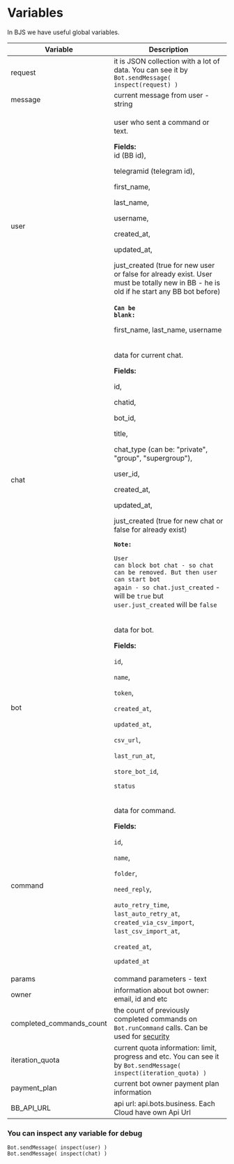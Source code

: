 # Variables

In BJS we have useful global variables.

| **Variable**               | **Description**                                                                                                                                                                                                                                                                                                                                                                                                                                                                                                                                                                                 |
| -------------------------- | ----------------------------------------------------------------------------------------------------------------------------------------------------------------------------------------------------------------------------------------------------------------------------------------------------------------------------------------------------------------------------------------------------------------------------------------------------------------------------------------------------------------------------------------------------------------------------------------------- |
| request                    | it is JSON collection with a lot of data. You can see it by `Bot.sendMessage( inspect(request) )`                                                                                                                                                                                                                                                                                                                                                                                                                                                                                               |
| message                    | current message from user - string                                                                                                                                                                                                                                                                                                                                                                                                                                                                                                                                                              |
| user                       | <p>user who sent a command or text. </p><p></p><p><strong>Fields:</strong> <br>id (BB id), </p><p>telegramid (telegram id),</p><p>first_name,</p><p>last_name,</p><p>username, </p><p>created_at,</p><p>updated_at,</p><p>just_created (true for new user or false for already exist. User must be totally new in BB  - he is old if he start any BB bot before)<br><br><strong><code>Can be blank:</code></strong></p><p>first_name, last_name, username <br></p>                                                                                                                              |
| chat                       | <p>data for current chat. </p><p></p><p><strong>Fields:</strong> </p><p>id, </p><p>chatid, </p><p> bot_id, </p><p>title, </p><p>chat_type (can be: "private", "group", "supergroup"), </p><p>user_id, </p><p>created_at, </p><p>updated_at, </p><p>just_created (true for new chat or false for already exist)</p><p></p><p><strong><code>Note:</code></strong></p><p><code>User can block bot chat - so chat can be removed. But then user can start bot again - so chat.just_created</code> - will be <code>true</code> but <code>user.just_created</code> will be <code>false</code><br></p> |
| bot                        | <p>data for bot. </p><p></p><p><strong>Fields:</strong> </p><p><code>id</code>, </p><p><code>name</code>, </p><p><code>token</code>, </p><p><code>created_at</code>, </p><p><code>updated_at</code>, </p><p><code>csv_url</code>, </p><p><code>last_run_at</code>, </p><p><code>store_bot_id</code>, </p><p><code>status</code></p>                                                                                                                                                                                                                                                             |
| command                    | <p>data for command. </p><p></p><p><strong>Fields:</strong> </p><p><code>id</code>, </p><p><code>name</code>, </p><p><code>folder</code>, </p><p><code>need_reply</code>, </p><p><code>auto_retry_time</code>, <code>last_auto_retry_at</code>, <code>created_via_csv_import</code>, <code>last_csv_import_at</code>, </p><p><code>created_at</code>, </p><p><code>updated_at</code></p>                                                                                                                                                                                                        |
| params                     | command parameters - text                                                                                                                                                                                                                                                                                                                                                                                                                                                                                                                                                                       |
| owner                      | information about bot owner: email, id and etc                                                                                                                                                                                                                                                                                                                                                                                                                                                                                                                                                  |
| completed\_commands\_count | the count of previously completed commands on `Bot.runCommand` calls. Can be used for [security](https://help.bots.business/scenarios-and-bjs/bjs-security#use-completed\_commands\_count-variable)                                                                                                                                                                                                                                                                                                                                                                                             |
| iteration\_quota           | current quota information: limit, progress and etc. You can see it by `Bot.sendMessage( inspect(iteration_quota) )`                                                                                                                                                                                                                                                                                                                                                                                                                                                                             |
| payment\_plan              | current bot owner payment plan information                                                                                                                                                                                                                                                                                                                                                                                                                                                                                                                                                      |
| BB\_API\_URL               | api url: api.bots.business. Each Cloud have own Api Url                                                                                                                                                                                                                                                                                                                                                                                                                                                                                                                                         |

###

### You can inspect any variable for debug

```
Bot.sendMessage( inspect(user) )
Bot.sendMessage( inspect(chat) )
```
